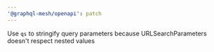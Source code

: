 ```yaml
---
'@graphql-mesh/openapi': patch
---
```


Use `qs` to stringify query parameters because URLSearchParameters doesn't respect nested values
